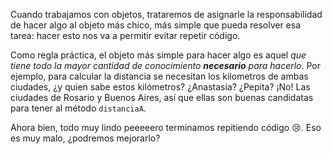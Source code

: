 Cuando trabajamos con objetos, trataremos de asignarle la responsabilidad de hacer algo al objeto más chico, más simple que pueda resolver esa tarea: hacer esto nos va a permitir evitar repetir código. 

Como regla práctica, el objeto más simple para hacer algo es aquel _que tiene todo la mayor cantidad de conocimiento **necesario** para hacerlo_. Por ejemplo, para calcular la distancia se necesitan los kilometros de ambas ciudades, ¿y quien sabe estos kilómetros? ¿Anastasia? ¿Pepita? ¡No! Las ciudades de Rosario y Buenos Aires, así que ellas son buenas candidatas para tener al método `distanciaA`.  

Ahora bien, todo muy lindo peeeeero terminamos repitiendo código :cry:. Eso es muy malo, ¿podremos mejorarlo?